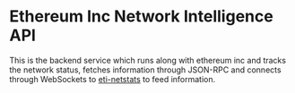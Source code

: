 Ethereum Inc Network Intelligence API
============

This is the backend service which runs along with ethereum inc and tracks the network status, fetches information through JSON-RPC and connects through WebSockets to [eti-netstats](https://github.com/etherinc/eti-netstats) to feed information.

